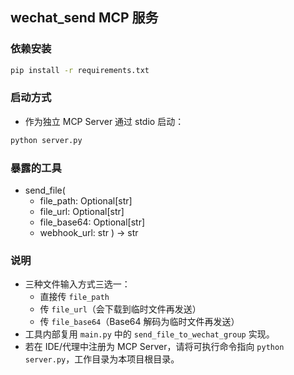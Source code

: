## wechat_send MCP 服务

### 依赖安装
```bash
pip install -r requirements.txt
```

### 启动方式
- 作为独立 MCP Server 通过 stdio 启动：
```bash
python server.py
```

### 暴露的工具
- send_file(
  - file_path: Optional[str]
  - file_url: Optional[str]
  - file_base64: Optional[str]
  - webhook_url: str
) -> str

### 说明
- 三种文件输入方式三选一：
  - 直接传 `file_path`
  - 传 `file_url`（会下载到临时文件再发送）
  - 传 `file_base64`（Base64 解码为临时文件再发送）
- 工具内部复用 `main.py` 中的 `send_file_to_wechat_group` 实现。
- 若在 IDE/代理中注册为 MCP Server，请将可执行命令指向 `python server.py`，工作目录为本项目根目录。

